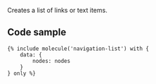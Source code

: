 Creates a list of links or text items.

## Code sample

```
{% include molecule('navigation-list') with {
    data: {
        nodes: nodes
    }
} only %}
```
